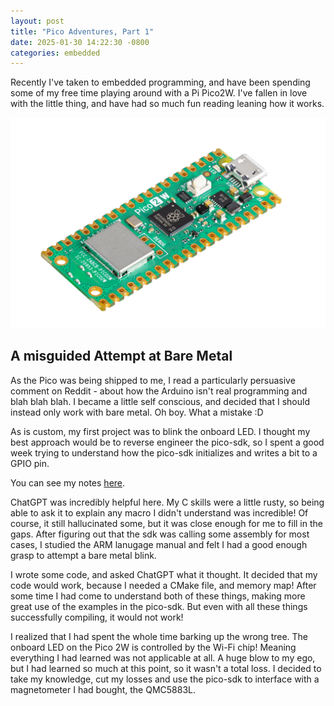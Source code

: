 ```yaml
---
layout: post
title: "Pico Adventures, Part 1"
date: 2025-01-30 14:22:30 -0800
categories: embedded
---
```


Recently I've taken to embedded programming, and have been spending some of my free time playing around with a Pi Pico2W.
I've fallen in love with the little thing, and have had so much fun reading leaning how it works.

![A Pico2W](../_assets/PICO2W.webp "Pico2W")

## A misguided Attempt at Bare Metal

As the Pico was being shipped to me, I read a particularly persuasive comment on Reddit - about how the Arduino isn't real programming and blah blah blah.
I became a little self conscious, and decided that I should instead only work with bare metal.
Oh boy. What a mistake :D

As is custom, my first project was to blink the onboard LED.
I thought my best approach would be to reverse engineer the pico-sdk, so I spent a good week trying to understand how the pico-sdk initializes and writes a bit to a GPIO pin.

You can see my notes [here](https://github.com/jace1427/blink).

ChatGPT was incredibly helpful here.
My C skills were a little rusty, so being able to ask it to explain any macro I didn't understand was incredible!
Of course, it still hallucinated some, but it was close enough for me to fill in the gaps.
After figuring out that the sdk was calling some assembly for most cases, I studied the ARM lanugage manual and felt I had a good enough grasp to attempt a bare metal blink.

I wrote some code, and asked ChatGPT what it thought.
It decided that my code would work, because I needed a CMake file, and memory map!
After some time I had come to understand both of these things, making more great use of the examples in the pico-sdk.
But even with all these things successfully compiling, it would not work!

I realized that I had spent the whole time barking up the wrong tree.
The onboard LED on the Pico 2W is controlled by the Wi-Fi chip!
Meaning everything I had learned was not applicable at all.
A huge blow to my ego, but I had learned so much at this point, so it wasn't a total loss.
I decided to take my knowledge, cut my losses and use the pico-sdk to interface with a magnetometer I had bought, the QMC5883L.
